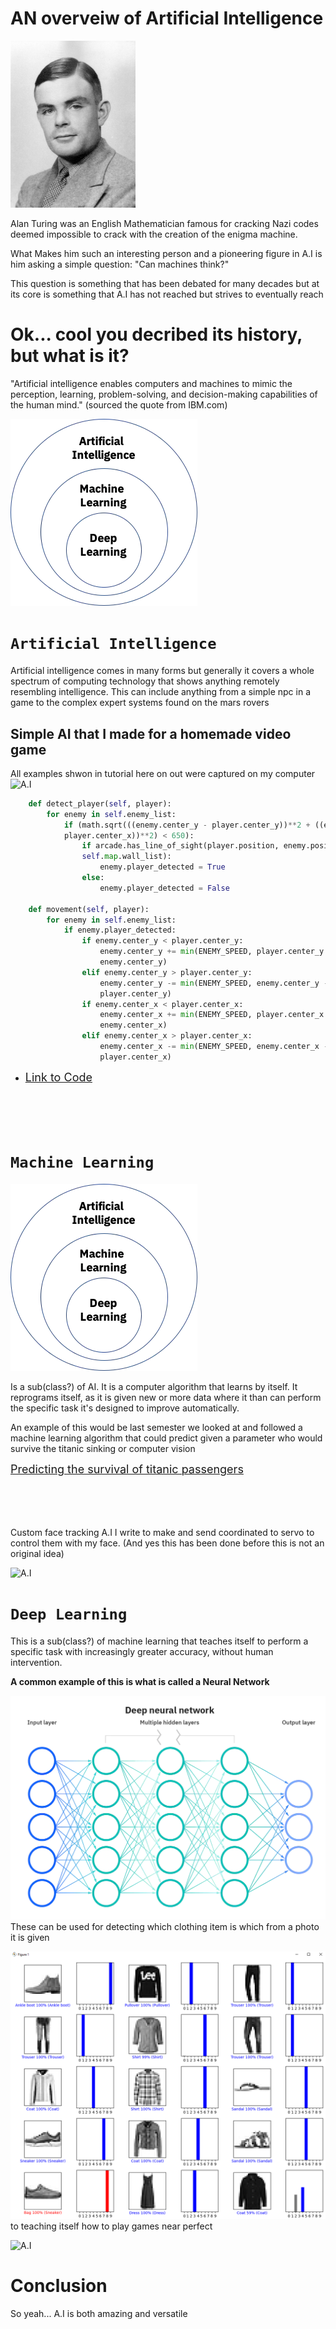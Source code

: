 # AN overveiw of Artificial Intelligence



<img src="Alan-Turing.jpg" alt="drawing" width="200"/>

Alan Turing was an English Mathematician famous for cracking Nazi codes deemed impossible to crack with the creation of the enigma machine. 

What Makes him such an interesting person and a pioneering figure in A.I is him asking a simple question: "Can machines think?" 

This question is something that has been debated for many decades but at its core is something that A.I has not reached but strives to eventually reach


# Ok... cool you decribed its history, but what is it?
"Artificial intelligence enables computers and machines to mimic the perception, learning, problem-solving, and decision-making capabilities of the human mind." (sourced the quote from IBM.com)

![Circles](IBM.webp "layered circles")
# `Artificial Intelligence`
Artificial intelligence comes in many forms but generally it covers a whole spectrum of computing technology that shows anything remotely resembling intelligence. This can include anything from a simple npc in a game to the complex expert systems found on the mars rovers
## Simple AI that I made for a homemade video game
All examples shwon in tutorial here on out were captured on my computer
![A.I](Game_Ai.gif "The A.I as you can see follows the player VERY simply")
```python
    def detect_player(self, player):
        for enemy in self.enemy_list:
            if (math.sqrt(((enemy.center_y - player.center_y))**2 + ((enemy.center_x - 
            player.center_x))**2) < 650): 
                if arcade.has_line_of_sight(player.position, enemy.position, 
                self.map.wall_list):
                    enemy.player_detected = True
                else: 
                    enemy.player_detected = False

    def movement(self, player):
        for enemy in self.enemy_list:
            if enemy.player_detected:
                if enemy.center_y < player.center_y:
                    enemy.center_y += min(ENEMY_SPEED, player.center_y - 
                    enemy.center_y)
                elif enemy.center_y > player.center_y:
                    enemy.center_y -= min(ENEMY_SPEED, enemy.center_y - 
                    player.center_y)
                if enemy.center_x < player.center_x:
                    enemy.center_x += min(ENEMY_SPEED, player.center_x - 
                    enemy.center_x)
                elif enemy.center_x > player.center_x:
                    enemy.center_x -= min(ENEMY_SPEED, enemy.center_x - 
                    player.center_x)
```
- [ <font size="4"> Link to Code</font>](https://github.com/DenverConger/Object-Oriented-Programing-BYUI-Dev-team-5) 
  <br/>
  <br/>
  <br/>
  <br/>
  <br/>
# `Machine Learning`
![Circles](IBM.webp "layered circles")


Is a sub(class?) of AI. It is a computer algorithm that learns by itself. It reprograms itself, as it is given new or more data where it than can perform the specific task it's designed to improve automatically.

An example of this would be last semester we looked at and followed a machine learning algorithm that could predict given a parameter who would survive the titanic sinking or computer vision

[ <font size="4"> Predicting the survival of titanic passengers</font>](https://towardsdatascience.com/predicting-the-survival-of-titanic-passengers-30870ccc7e8)
  <br/>
  <br/>
  <br/>
  <br/>
  <br/>

  Custom face tracking A.I I write to make and send coordinated to servo to control them with my face. 
  (And yes this has been done before this is not an original idea)

  ![A.I](face_Ai.gif "It tracks the center point of the square made")
# `Deep Learning`
This is a sub(class?) of machine learning that teaches itself to perform a specific task with increasingly greater accuracy, without human intervention.

**A common example of this is what is called a Neural Network**

![network](neural.webp "many circles this time")
 These can be used for detecting which clothing item is which from a photo it is given 

  ![A.I](Clothes.png "It tracks the center point of the square made")
   to teaching itself how to play games near perfect



  ![A.I](mario.gif "You can see the neural network")

# Conclusion
So yeah... A.I is both amazing and versatile
